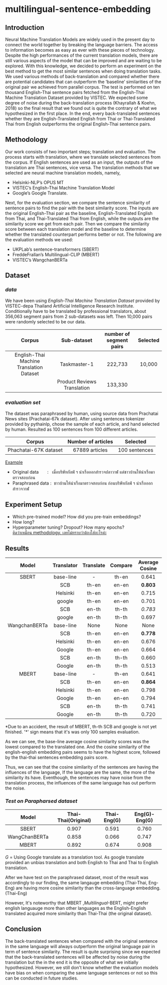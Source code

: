 # multilingual-sentence-embedding

## Introduction
Neural Machine Translation Models are widely used in the present day to connect the world together by breaking the language barriers. The access to information becomes as easy as ever with these pieces of technology. Despite the high performances of the current translation models, there are still various aspects of the model that can be improved and are waiting to be explored. With this knowledge, we decided to perform an experiment on the best method to get the most similar sentences when doing translation tasks. We used various methods of back-translation and compared whether there are potential candidates that can outperform the ‘baseline’ similarities of the original pair we achieved from parallel corpus. The test is performed on ten thousand English-Thai sentence pairs fetched from the English-Thai Machine Translation Dataset provided by VISTEC. We expected some degree of noise during the back-translation process (Khayrallah & Koehn, 2018) so the final result that we found out is quite the contrary of what we hypothesized in the first place. In the end, every back-translated sentences whether they are English-Translated English from Thai or Thai-Translated Thai from English outperforms the original English-Thai sentence pairs.

## Methodology
Our work consists of two important steps; translation and evaluation. The process starts with translation, where we translate selected sentences from the corpus. If English sentences are used as an input, the outputs of the translation are Thai sentences, vice versa. The translation methods that we selected are neural machine translation models, namely,
- Helsinki-NLP’s OPUS MT
- VISTEC’s English-Thai Machine Translation Model
- Google’s Google Translate.

Next, for the evaluation section, we compare the sentence similarity of sentence pairs to find the pair with the best similarity score. The inputs are the original English-Thai pair as the baseline, English-Translated English from Thai, and Thai-Translated Thai from English, while the outputs are the similarity score we get from each pair. Then we compare the similarity score between each translation model and the baseline to determine whether the translated counterpart performs better or not. The following are the evaluation methods we used:
- UKPLab’s sentence-transformers (SBERT)
- FreddeFrallan’s Multilingual-CLIP (MBERT)
- VISTEC’s WangchanBERTa

## Dataset
### *data*
We have been using *English-Thai Machine Translation Dataset* provided by VISTEC-depa Thailand Artificial Intelligence Research Institute. Conditionally have to be translated by professional translators, about 356,063 segment pairs from 2 sub-datasets was left. Then 10,000 pairs were randomly selected to be our data.

|Corpus| Sub-dataset | number of segment pairs | Selected|
|:---: |   :---:     |  :---: |  :---:           |
 English-Thai Machine Translation Dataset| Taskmaster-1 | 222,733| 10,000|
|| Product Reviews Translation | 133,330||

### *evaluation set*
The dataset was paraphrased by human, using source data from Prachatai News sites (Prachatai-67k dataset). After using sentences tokenizer provided by pythainlp, chose the sample of each article, and hand selected by human. Resulted as 100 sentences from 100 different articles. 

|Corpus             |Number of articles  | Selected     |
|   :---:           |   :---:            |   :---:      |
|Phachatai-67K dataset |   67889 articles   | 100 sentences|


<u>Example</u>  
- Original data   &nbsp; &nbsp; &nbsp; : &nbsp; เมื่อบริษัทกัลฟ์ ฯ นำเรือออกสำรวจปลาวาฬ แต่ชาวบ้านให้นำเรือมาตรวจสอบก่อน  
- Paraphrased data :&nbsp; ชาวบ้านให้นำเรือมาตรวจสอบก่อน ก่อนบริษัทกัลฟ์ ฯ นำเรือออกสำรวจวาฬ
  


## Experiment Setup
- Which pre-trained model? How did you pre-train embeddings?
- How long?
- Hyperparameter tuning? Dropout? How many epochs?  
<u>คิดว่าเหมือน methodology. เลยไม่ทราบว่าต้องใส่อะไรค่ะ</u>


## Results

|Model|Translator|Translate|Compare|Average Cosine|
|:---:|   :---:  |  :---:  |  :---: |:---:      |
|SBERT|base-line| -     | th-en |0.641  |
|     | SCB     |th-en  | en-en |**0.803**|
|     |Helsinki |th-en  | en-en |0.715  |
|     |google   |th-en  | en-en |0.701  |
|     | SCB     |en-th  | th-th |*0.783*  |
|     |google   |en-th  |th-th  |0.697  |
|WangchanBERTa| base-line|None|None|None|
|     |SCB      | th-en | en-en |**0.778**|
|     |Helsinki |  th-en|  en-en| 0.676 |
|     |Google   |  th-en|  en-en| 0.664 |
|     |SCB      | en-th |th-th  |0.660  |
|     |Google   |en-th  |th-th  |0.513  |
|MBERT| base-line| -    | th-en |0.641  |
|     | SCB     | th-en | en-en |**0.864**|
|     |Helsinki | th-en |en-en  |0.798  |
|     |Google   |  th-en|  en-en| 0.794 |
|     |SCB      | en-th | th-th |0.741  |
|     |Google   |en-th  |th-th  |0.720  |

*Due to an accident, the result of MBERT, th-th SCB and google is not yet finished. '\*' sign means that it's was only 100 samples evaluation.  

As we can see, the base-line average cosine similarity scores was the lowest compared to the translated one. And the cosine similarity of the english-english embedding pairs seems to have the highest score, followed by the thai-thai sentences embedding pairs score.  


Thus, we can see that the cosine similarity of the sentences are having the influences of the language, If the language are the same, the more of the similarity its have. Eventhough, the sentences may have noise from the translation process, the influences of the same language has out perform the noise.
### *Test on Parapharsed dataset*
|Model |Thai-Thai(Original)|Thai-Eng(G)|Eng(G)-Eng(G) | 
|:---:|:---:|:---:|:---:|
|SBERT|0.907|0.591|0.760|
|WangChanBERTa|0.858|0.066|0.747|
|MBERT|0.892|0.674|0.908|

*G* = Using Google translate as a translation tool. As google translate provided an unbias translation and both English to Thai and Thai to English translation.
   
After we have test on the paraphrased dataset, most of the result was accordingly to our finding, the same langauge embedding (Thai-Thai, Eng-Eng) are having more cosine similarity than the cross-language embedding.(Thai-Eng)

However, It's noteworthy that MBERT ,*Multilingual*-BERT, might prefer english languauge more than other languages as the English-English translated acquired more similarity than Thai-Thai (the original dataset).  


## Conclusion
The back-translated sentences when compared with the original sentence in the same language will always outperform the original language pair in term of sentence similarity. The result is quite surprising since we expected that the back-translated sentences will be affected by noise during the translation but the in the end it is the opposite of what we initially hypothesized. However, we still don't know whether the evaluation models have bias on when comparing the same language sentences or not so this can be conducted in future studies.

